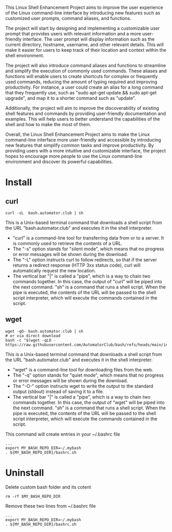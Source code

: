 This Linux Shell Enhancement Project aims to improve the user experience of the Linux command-line interface by introducing new features such as customized user prompts, command aliases, and functions.

The project will start by designing and implementing a customizable user prompt that provides users with relevant information and a more user-friendly interface. The user prompt will display information such as the current directory, hostname, username, and other relevant details. This will make it easier for users to keep track of their location and context within the shell environment.

The project will also introduce command aliases and functions to streamline and simplify the execution of commonly used commands. These aliases and functions will enable users to create shortcuts for complex or frequently used commands, reducing the amount of typing required and improving productivity. For instance, a user could create an alias for a long command that they frequently use, such as "sudo apt-get update && sudo apt-get upgrade", and map it to a shorter command such as "update".

Additionally, the project will aim to improve the discoverability of existing shell features and commands by providing user-friendly documentation and examples. This will help users to better understand the capabilities of the shell and how to make the most of them.

Overall, the Linux Shell Enhancement Project aims to make the Linux command-line interface more user-friendly and accessible by introducing new features that simplify common tasks and improve productivity. By providing users with a more intuitive and customizable interface, the project hopes to encourage more people to use the Linux command-line environment and discover its powerful capabilities.

# Install

## curl

```
curl -sL  bash.automator.club | sh
```

This is a Unix-based terminal command that downloads a shell script from the URL "bash.automator.club" and executes it in the shell interpreter.
* "curl" is a command-line tool for transferring data from or to a server. It is commonly used to retrieve the contents of a URL.
* The "-s" option stands for "silent mode", which means that no progress or error messages will be shown during the download.
* The "-L" option instructs curl to follow redirects, so that if the server returns a redirect response (HTTP 3xx status code), curl will automatically request the new location.
* The vertical bar "|" is called a "pipe", which is a way to chain two commands together. In this case, the output of "curl" will be piped into the next command.
"sh" is a command that runs a shell script. When the pipe is executed, the contents of the URL will be passed to the shell script interpreter, which will execute the commands contained in the script.

## wget

```
wget -qO- bash.automator.club | sh
# or via direct download
bash -c "$(wget -qLO - https://raw.githubusercontent.com/AutomatorClub/bash/refs/heads/main/install.sh)"
```

This is a Unix-based terminal command that downloads a shell script from the URL "bash.automator.club" and executes it in the shell interpreter.
* "wget" is a command-line tool for downloading files from the web.
* The "-q" option stands for "quiet mode", which means that no progress or error messages will be shown during the download.
* The "-O-" option instructs wget to write the output to the standard output (stdout) instead of saving it to a file.
* The vertical bar "|" is called a "pipe", which is a way to chain two commands together. In this case, the output of "wget" will be piped into the next command.
"sh" is a command that runs a shell script. When the pipe is executed, the contents of the URL will be passed to the shell script interpreter, which will execute the commands contained in the script.

This command will create entries in your ~/.bashrc file
```
...
export MY_BASH_REPO_DIR=~/.mybash
. ${MY_BASH_REPO_DIR}/bashrc.sh
```

# Uninstall

Delete custom bash folder and its cotent
```
rm -rf $MY_BASH_REPO_DIR
```

Remove these two lines from ~/.bashrc file
```
...
export MY_BASH_REPO_DIR=~/.mybash
. ${MY_BASH_REPO_DIR}/bashrc.sh
```
